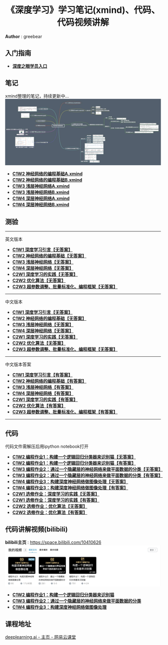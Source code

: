 <h1 align="center">《深度学习》学习笔记(xmind)、代码、代码视频讲解</h1>

**Author** : greebear
## 入门指南
- [**深度之眼学员入口**](./guide/guide.md)


## 笔记

xmind整理的笔记，持续更新中...
[![](assets/xmindDemo.jpg)](./xmind/)

- [**C1W2 神经网络的编程基础A.xmind**](./xmind/C1W2/C1W2%20神经网络的编程基础A.xmind)
- [**C1W2 神经网络的编程基础B.xmind**](./xmind/C1W2/C1W2%20神经网络的编程基础B.xmind)
- [**C1W3 浅层神经网络A.xmind**](./xmind/C1W3/C1W3%20浅层神经网络A.xmind)
- [**C1W3 浅层神经网络B.xmind**](./xmind/C1W3/C1W3%20浅层神经网络B.xmind)
- [**C1W4 深层神经网络A.xmind**](./xmind/C1W4/C1W4%20深度神经网络A.xmind)
- [**C1W4 深层神经网络B.xmind**](./xmind/C1W4/C1W4%20深度神经网络B.xmind)
## 测验

---
英文版本
- [**C1W1 深度学习引言【无答案】**](./trials/C1W1_noAnswers_EnVer.md)
- [**C1W2 神经网络的编程基础【无答案】**](./trials/C1W2_noAnswers_EnVer.md)
- [**C1W3 浅层神经网络【无答案】**](./trials/C1W3_noAnswers_EnVer.md)
- [**C1W4 深层神经网络【无答案】**](./trials/C1W4_noAnswers_EnVer.md)
- [**C2W1 深度学习的实践【无答案】**](./trials/C2W1_noAnswers_EnVer.md)
- [**C2W2 优化算法【无答案】**](./trials/C2W2_noAnswers_EnVer.md)
- [**C2W3 超参数调整、批量标准化、编程框架【无答案】**](./trials/C2W3_noAnswers_EnVer.md)
---
中文版本
- [**C1W1 深度学习引言【无答案】**](./trials/C1W1_noAnswers.md)
- [**C1W2 神经网络的编程基础【无答案】**](./trials/C1W2_noAnswers.md)
- [**C1W3 浅层神经网络【无答案】**](./trials/C1W3_noAnswers.md)
- [**C1W4 深层神经网络【无答案】**](./trials/C1W4_noAnswers.md)
- [**C2W1 深度学习的实践【无答案】**](./trials/C2W1_noAnswers.md)
- [**C2W2 优化算法【无答案】**](./trials/C2W2_noAnswers.md)
- [**C2W3 超参数调整、批量标准化、编程框架【无答案】**](./trials/C2W3_noAnswers.md)
---
中文版本答案
- [**C1W1 深度学习引言【有答案】**](./trials/C1W1_withAnswers.md)
- [**C1W2 神经网络的编程基础【有答案】**](./trials/C1W2_withAnswers.md)
- [**C1W3 浅层神经网络【有答案】**](./trials/C1W3_withAnswers.md)
- [**C1W4 深层神经网络【有答案】**](./trials/C1W4_withAnswers.md)
- [**C2W1 深度学习的实践【有答案】**](./trials/C2W1_withAnswers.md)
- [**C2W2 优化算法【有答案】**](./trials/C2W2_withAnswers.md)
- [**C2W3 超参数调整、批量标准化、编程框架【有答案】**](./trials/C2W3_withAnswers.md)
---

## 代码
代码文件需解压后用ipython notebook打开

- [**C1W2 编程作业1：构建一个逻辑回归分类器来识别猫【无答案】**](./assignment/assignment_noAnswers/C1/assignment2(C1W2).zip)
- [**C1W2 编程作业1：构建一个逻辑回归分类器来识别猫【有答案】**](./assignment/assignment_withAnswers/C1/assignment2(C1W2).zip)
- [**C1W3 编程作业2：通过一个隐藏层的神经网络来做平面数据的分类【无答案】**](./assignment/assignment_noAnswers/C1/assignment3(C1W3).zip)
- [**C1W3 编程作业2：通过一个隐藏层的神经网络来做平面数据的分类【有答案】**](./assignment/assignment_withAnswers/C1/assignment3(C1W3).zip)
- [**C1W4 编程作业3：构建深度神经网络做图像处理【无答案】**](./assignment/assignment_noAnswers/C1/assignment4(C1W4).zip)
- [**C1W4 编程作业3：构建深度神经网络做图像处理【有答案】**](./assignment/assignment_withAnswers/C1/assignment4(C1W4).zip)
- [**C2W1 选修作业：深度学习的实践【无答案】**](./assignment/assignment_noAnswers/C2/Practical%20aspects%20of%20Deep%20Learning.zip)
- [**C2W1 选修作业：深度学习的实践【有答案】**](./assignment/assignment_withAnswers/C2/Practical%20aspects%20of%20Deep%20Learning.zip)
- [**C2W2 选修作业：优化算法【无答案】**](./assignment/assignment_noAnswers/C2/Optimization%20methods.zip)
- [**C2W2 选修作业：优化算法【有答案】**](./assignment/assignment_withAnswers/C2/Optimization%20methods.zip)

## 代码讲解视频(bilibili)
**bilibili主页** : https://space.bilibili.com/10410626
[![](./assets/bilibiliDemo.jpg)](https://space.bilibili.com/10410626)
- [**C1W2 编程作业1：构建一个逻辑回归分类器来识别猫**](https://www.bilibili.com/video/av50307869)
- [**C1W3 编程作业2：通过一个隐藏层的神经网络来做平面数据的分类**](https://www.bilibili.com/video/av51486088)
- [**C1W4 编程作业3：构建深度神经网络做图像处理**](https://www.bilibili.com/video/av52785212)

## 课程地址

[deeplearning.ai - 主页 - 网易云课堂](https://study.163.com/provider/2001053000/index.htm)
